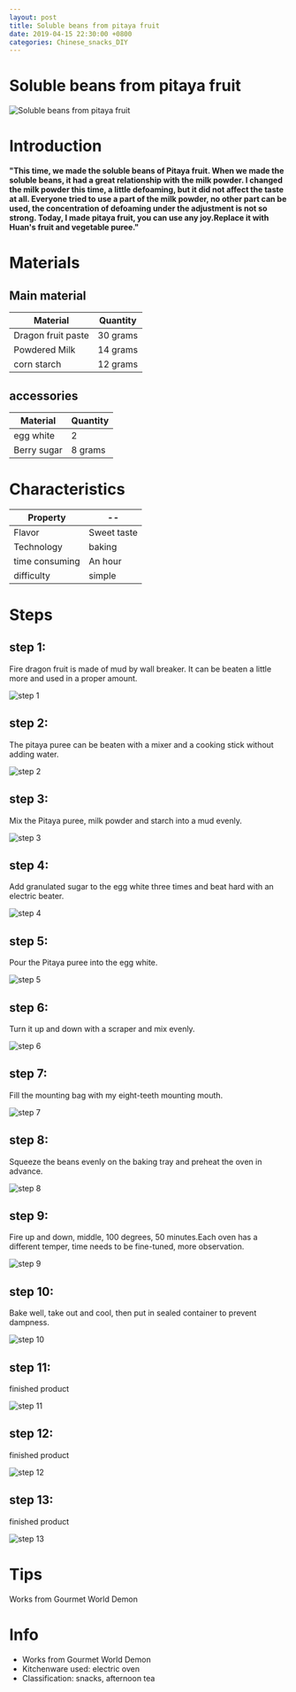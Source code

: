```yaml
---
layout: post
title: Soluble beans from pitaya fruit
date: 2019-04-15 22:30:00 +0800
categories: Chinese_snacks_DIY
---
```


# Soluble beans from pitaya fruit

![Soluble beans from pitaya fruit]({{site.baseurl}}/img/426915/426915.jpg)

# Introduction

**"This time, we made the soluble beans of Pitaya fruit. When we made the soluble beans, it had a great relationship with the milk powder. I changed the milk powder this time, a little defoaming, but it did not affect the taste at all. Everyone tried to use a part of the milk powder, no other part can be used, the concentration of defoaming under the adjustment is not so strong. Today, I made pitaya fruit, you can use any joy.Replace it with Huan's fruit and vegetable puree."**

# Materials


## Main material

Material|Quantity
--|--
Dragon fruit paste|30 grams
Powdered Milk|14 grams
corn starch|12 grams

## accessories

Material|Quantity
--|--
egg white|2
Berry sugar|8 grams

# Characteristics

Property|--
--|--
Flavor|Sweet taste
Technology|baking
time consuming|An hour
difficulty|simple

# Steps

## step 1:

Fire dragon fruit is made of mud by wall breaker. It can be beaten a little more and used in a proper amount.

![step 1]({{site.baseurl}}/img/426915/1.jpg)

## step 2:

The pitaya puree can be beaten with a mixer and a cooking stick without adding water.

![step 2]({{site.baseurl}}/img/426915/2.jpg)

## step 3:

Mix the Pitaya puree, milk powder and starch into a mud evenly.

![step 3]({{site.baseurl}}/img/426915/3.jpg)

## step 4:

Add granulated sugar to the egg white three times and beat hard with an electric beater.

![step 4]({{site.baseurl}}/img/426915/4.jpg)

## step 5:

Pour the Pitaya puree into the egg white.

![step 5]({{site.baseurl}}/img/426915/5.jpg)

## step 6:

Turn it up and down with a scraper and mix evenly.

![step 6]({{site.baseurl}}/img/426915/6.jpg)

## step 7:

Fill the mounting bag with my eight-teeth mounting mouth.

![step 7]({{site.baseurl}}/img/426915/7.jpg)

## step 8:

Squeeze the beans evenly on the baking tray and preheat the oven in advance.

![step 8]({{site.baseurl}}/img/426915/8.jpg)

## step 9:

Fire up and down, middle, 100 degrees, 50 minutes.Each oven has a different temper, time needs to be fine-tuned, more observation.

![step 9]({{site.baseurl}}/img/426915/9.jpg)

## step 10:

Bake well, take out and cool, then put in sealed container to prevent dampness.

![step 10]({{site.baseurl}}/img/426915/10.jpg)

## step 11:

finished product

![step 11]({{site.baseurl}}/img/426915/11.jpg)

## step 12:

finished product

![step 12]({{site.baseurl}}/img/426915/12.jpg)

## step 13:

finished product

![step 13]({{site.baseurl}}/img/426915/13.jpg)

# Tips

Works from Gourmet World Demon 

# Info

- Works from Gourmet World Demon 
- Kitchenware used: electric oven
- Classification: snacks, afternoon tea